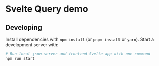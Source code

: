 # Svelte Query demo

## Developing

Install dependencies with `npm install` (or `pnpm install` or `yarn`). Start a development server with:

```bash
# Run local json-server and frontend Svelte app with one command
npm run start
```
